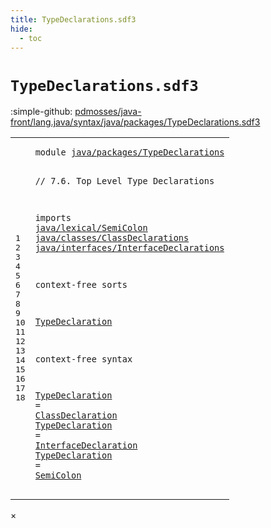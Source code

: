 ```yaml
---
title: TypeDeclarations.sdf3
hide:
  - toc
---
```


# `TypeDeclarations.sdf3`

:simple-github: [pdmosses/java-front/lang.java/syntax/java/packages/TypeDeclarations.sdf3]

[pdmosses/java-front/lang.java/syntax/java/packages/TypeDeclarations.sdf3]: https://github.com/pdmosses/java-front/blob/master/lang.java/syntax/java/packages/TypeDeclarations.sdf3 "The source file on GitHub"

<div class="sdf3"><table class="highlighttable"><tbody><tr><td class="linenos"><div class="linenodiv"><pre><span></span>1
2
3
4
5
6
7
8
9
10
11
12
13
14
15
16
17
18
</pre></div></td>
<td class="code"><pre><code><span class="keyword">module</span> <a href="../CompilationUnits.sdf3/#java/packages/TypeDeclarations_8_3" id="java/packages/TypeDeclarations_1_8" title="Referenced at ../CompilationUnits.sdf3 line 8">java/packages/TypeDeclarations</a>

<span class="layout">// 7.6. Top Level Type Declarations</span>

<span class="keyword">imports</span>
  <a href="../../lexical/SemiColon.sdf3/#java/lexical/SemiColon_1_8" id="java/lexical/SemiColon_6_3" title="Defined at ../../lexical/SemiColon.sdf3 line 1">java/lexical/SemiColon</a>
  <a href="../../classes/ClassDeclarations.sdf3/#java/classes/ClassDeclarations_1_8" id="java/classes/ClassDeclarations_7_3" title="Defined at ../../classes/ClassDeclarations.sdf3 line 1">java/classes/ClassDeclarations</a>
  <a href="../../interfaces/InterfaceDeclarations.sdf3/#java/interfaces/InterfaceDeclarations_1_8" id="java/interfaces/InterfaceDeclarations_8_3" title="Defined at ../../interfaces/InterfaceDeclarations.sdf3 line 1">java/interfaces/InterfaceDeclarations</a>

<span class="keyword">context-free sorts</span>

  <a href="../CompilationUnits.sdf3/#TypeDeclaration_22_5" id="TypeDeclaration_12_3" title="Referenced at ../CompilationUnits.sdf3 line 22">TypeDeclaration</a>

<span class="keyword">context-free syntax</span>
  
  <a href="../CompilationUnits.sdf3/#TypeDeclaration_22_5" id="TypeDeclaration_16_3" title="Referenced at ../CompilationUnits.sdf3 line 22">TypeDeclaration</a> = <a href="../../classes/ClassDeclarations.sdf3/#ClassDeclaration_22_3" id="ClassDeclaration_16_21" title="Defined at ../../classes/ClassDeclarations.sdf3 line 22, 33, 34">ClassDeclaration</a>
  <a href="../CompilationUnits.sdf3/#TypeDeclaration_22_5" id="TypeDeclaration_17_3" title="Referenced at ../CompilationUnits.sdf3 line 22">TypeDeclaration</a> = <a href="../../interfaces/InterfaceDeclarations.sdf3/#InterfaceDeclaration_18_3" id="InterfaceDeclaration_17_21" title="Defined at ../../interfaces/InterfaceDeclarations.sdf3 line 18, 26, 31">InterfaceDeclaration</a>
  <a href="../CompilationUnits.sdf3/#TypeDeclaration_22_5" id="TypeDeclaration_18_3" title="Referenced at ../CompilationUnits.sdf3 line 22">TypeDeclaration</a> = <a href="../../lexical/SemiColon.sdf3/#SemiColon_8_3" id="SemiColon_18_21" title="Defined at ../../lexical/SemiColon.sdf3 line 8, 12">SemiColon</a>
</code></pre></td></tr></tbody></table></div>

<div id="modal">
  <div id="modal-content">
    <span id="modal-close">&times;</span>
    <h2 id="modal-h2"></h2>
    <p  id="modal-p"></p>
    <ul id="modal-ul"></ul>
  </div>
</div>
